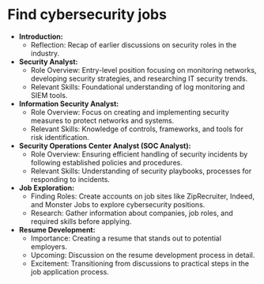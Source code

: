 # Find cybersecurity jobs

- **Introduction:**
	- Reflection: Recap of earlier discussions on security roles in the industry.
- **Security Analyst:**
	- Role Overview: Entry-level position focusing on monitoring networks, developing security strategies, and researching IT security trends.
	- Relevant Skills: Foundational understanding of log monitoring and SIEM tools.
- **Information Security Analyst:**
	- Role Overview: Focus on creating and implementing security measures to protect networks and systems.
	- Relevant Skills: Knowledge of controls, frameworks, and tools for risk identification.
- **Security Operations Center Analyst (SOC Analyst):**
	- Role Overview: Ensuring efficient handling of security incidents by following established policies and procedures.
	- Relevant Skills: Understanding of security playbooks, processes for responding to incidents.
- **Job Exploration:**
	- Finding Roles: Create accounts on job sites like ZipRecruiter, Indeed, and Monster Jobs to explore cybersecurity positions.
	- Research: Gather information about companies, job roles, and required skills before applying.
- **Resume Development:**
	- Importance: Creating a resume that stands out to potential employers.
	- Upcoming: Discussion on the resume development process in detail.
	- Excitement: Transitioning from discussions to practical steps in the job application process.
